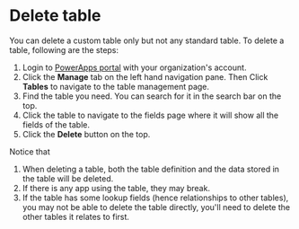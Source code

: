 <properties
	pageTitle="Delete table and clear data | Microsoft PowerApps"
	description="Delete a table from PowerApps data platform and clear all data"
	services="powerapps"
	documentationCenter="na"
	authors="guangyang"
	manager="erikre"
	editor=""
	tags=""/>

<tags
   ms.service="powerapps"
   ms.devlang="na"
   ms.topic="article"
   ms.tgt_pltfrm="na"
   ms.workload="na"
   ms.date="04/19/2016"
   ms.author="guayan"/>

# Delete table

You can delete a custom table only but not any standard table. To delete a table, following are the steps:

1. Login to [PowerApps portal]() with your organization's account.
2. Click the **Manage** tab on the left hand navigation pane. Then Click **Tables** to navigate to the table management page.
3. Find the table you need. You can search for it in the search bar on the top.
4. Click the table to navigate to the fields page where it will show all the fields of the table.
5. Click the **Delete** button on the top.

Notice that

1. When deleting a table, both the table definition and the data stored in the table will be deleted.
2. If there is any app using the table, they may break.
3. If the table has some lookup fields (hence relationships to other tables), you may not be able to delete the table directly, you'll need to delete the other tables it relates to first.